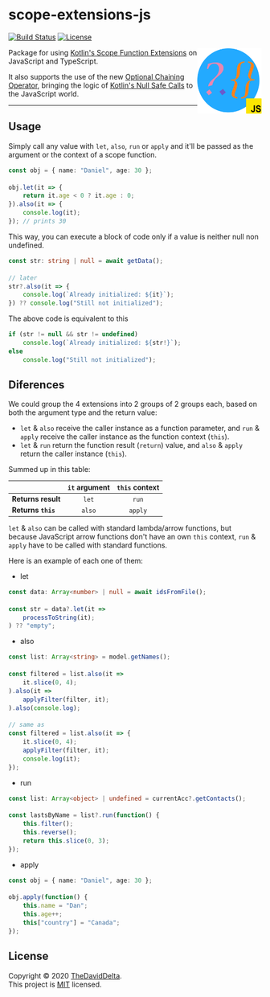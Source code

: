 # scope-extensions-js

[![Build Status](https://travis-ci.com/TheDavidDelta/scope-extensions-js.svg?branch=master)](https://travis-ci.com/TheDavidDelta/scope-extensions-js)
[![License](https://img.shields.io/github/license/TheDavidDelta/scope-extensions-js)](./LICENSE)

<img src="img/logo.png" width="128" align="right">

Package for using [Kotlin's Scope Function Extensions](https://kotlinlang.org/docs/reference/scope-functions.html) on JavaScript and TypeScript.

It also supports the use of the new [Optional Chaining Operator](https://github.com/tc39/proposal-optional-chaining), bringing the logic of [Kotlin's Null Safe Calls](https://kotlinlang.org/docs/reference/null-safety.html) to the JavaScript world.

---

## Usage

Simply call any value with `let`, `also`, `run` or `apply` and it'll be passed as the argument or the context of a scope function.

```typescript
const obj = { name: "Daniel", age: 30 };

obj.let(it => {
    return it.age < 0 ? it.age : 0;
}).also(it => {
    console.log(it);
}); // prints 30
```

This way, you can execute a block of code only if a value is neither null non undefined.

```typescript
const str: string | null = await getData();

// later
str?.also(it => {
    console.log(`Already initialized: ${it}`);
}) ?? console.log("Still not initialized");
```

The above code is equivalent to this

```typescript
if (str != null && str != undefined)
    console.log(`Already initialized: ${str!}`);
else
    console.log("Still not initialized");
```

## Diferences

We could group the 4 extensions into 2 groups of 2 groups each, based on both the argument type and the return value:
+ `let` & `also` receive the caller instance as a function parameter, and `run` & `apply` receive the caller instance as the function context (`this`).
+ `let` & `run` return the function result (`return`) value, and `also` & `apply` return the caller instance (`this`).

Summed up in this table:

|                    | **`it` argument** | **`this` context** |
|--------------------|:-----------------:|:------------------:|
| **Returns result** | `let`             | `run`              |
| **Returns `this`** | `also`            | `apply`            |

`let` & `also` can be called with standard lambda/arrow functions, but because JavaScript arrow functions don't have an own `this` context, `run` & `apply` have to be called with standard functions.

Here is an example of each one of them:
+ let
```typescript
const data: Array<number> | null = await idsFromFile();

const str = data?.let(it => 
    processToString(it);
) ?? "empty";
```
+ also
```typescript
const list: Array<string> = model.getNames();

const filtered = list.also(it => 
    it.slice(0, 4);
).also(it =>
    applyFilter(filter, it);
).also(console.log);

// same as
const filtered = list.also(it => {
    it.slice(0, 4);
    applyFilter(filter, it);
    console.log(it);
});
```
+ run
```typescript
const list: Array<object> | undefined = currentAcc?.getContacts();

const lastsByName = list?.run(function() {
    this.filter();
    this.reverse();
    return this.slice(0, 3);
});
```
+ apply
```typescript
const obj = { name: "Daniel", age: 30 };

obj.apply(function() {
    this.name = "Dan";
    this.age++;
    this["country"] = "Canada";
});
```

## License

Copyright © 2020 [TheDavidDelta](https://github.com/TheDavidDelta).  
This project is [MIT](./LICENSE) licensed.
